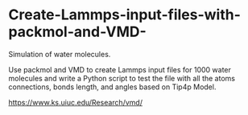 # Create-Lammps-input-files-with-packmol-and-VMD-
Simulation of water molecules.

Use packmol and VMD to create Lammps input files for 1000 water molecules and write a Python script to test the file with all the atoms connections, bonds length, and angles based on Tip4p Model.

https://www.ks.uiuc.edu/Research/vmd/

